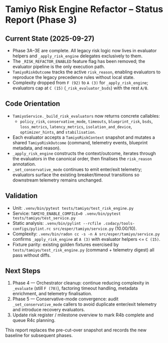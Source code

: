 # Tamiyo Risk Engine Refactor – Status Report (Phase 3)

## Current State (2025-09-27)
- Phase 3A–3E are complete. All legacy risk logic now lives in evaluator helpers and `_apply_risk_engine` delegates exclusively to them.
- The `_RISK_REFACTOR_ENABLED` feature flag has been removed; the evaluator pipeline is the only execution path.
- `TamiyoRiskOutcome` tracks the active `risk_reason`, enabling evaluators to reproduce the legacy precedence rules without local state.
- Complexity dropped from `F (92)` to `A (3)` for `_apply_risk_engine`; evaluators cap at `C (15)` (`_risk_evaluator_bsds`) with the rest `A/B`.

## Code Orientation
- `TamiyoService._build_risk_evaluators` now returns concrete callables:
  - `policy_risk`, `conservative_mode`, `timeouts`, `blueprint_risk`, `bsds`, `loss_metrics`, `latency_metrics`, `isolation_and_device`, `optimizer_hints`, and `stabilisation`.
- Each evaluator accepts a `TamiyoRiskContext` snapshot and mutates a shared `TamiyoRiskOutcome` (command, telemetry events, blueprint metadata, and reason).
- `_apply_risk_engine` constructs the context/outcome, iterates through the evaluators in the canonical order, then finalises the `risk_reason` annotation.
- `_set_conservative_mode` continues to emit enter/exit telemetry; evaluators surface the existing breaker/timeout transitions so downstream telemetry remains unchanged.

## Validation
- Unit: `.venv/bin/pytest tests/tamiyo/test_risk_engine.py`
- Service: `TAMIYO_ENABLE_COMPILE=0 .venv/bin/pytest tests/tamiyo/test_service.py`
- Static analysis: `.venv/bin/pylint --rcfile .codacy/tools-configs/pylint.rc src/esper/tamiyo/service.py` (10.00/10).
- Complexity: `.venv/bin/radon cc -s -n A src/esper/tamiyo/service.py` confirms `_apply_risk_engine` at `A (3)` with evaluator helpers <= `C (15)`.
- Fixture parity: existing golden fixtures exercised by `tests/tamiyo/test_risk_engine.py` (command + telemetry digest) all pass without diffs.

## Next Steps
1. Phase 4 — Orchestrator cleanup: continue reducing complexity in `_evaluate` (still `F (70)`), factoring timeout handling, metadata enrichment, and telemetry finalisation.
2. Phase 5 — Conservative-mode convergence: audit `_set_conservative_mode` callers to avoid duplicate enter/exit telemetry and introduce recovery evaluators.
3. Update risk register / milestone overview to mark R4b complete and queue R4c planning.

This report replaces the pre-cut-over snapshot and records the new baseline for subsequent phases.
